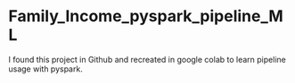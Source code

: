 # Family_Income_pyspark_pipeline_ML
I found this project in Github and recreated in google colab to learn pipeline usage with pyspark.
